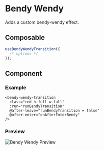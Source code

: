 # Bendy Wendy

Adds a custom bendy-wendy effect.

## Composable

```ts
useBendyWendyTransition({
  /* options */
});
```

## Component

### Example

```vue
<bendy-wendy-transition
  class="red h-full w-full"
  :run="runBendyTransition"
  @after-leave="runBendyTransition = false"
  @after-enter="onAfterEnterBendy"
/>
```

### Preview

![Bendy Wendy Preview](/bendy-wendy-transition.gif)
